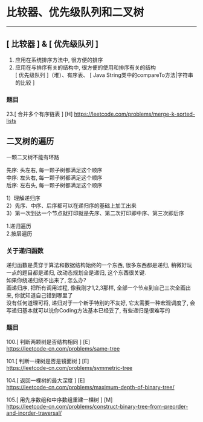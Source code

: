 # 比较器、优先级队列和二叉树

---

## [ 比较器 ] & [ 优先级队列 ]

1. 应用在系统排序方法中, 很方便的排序
2. 应用在与排序有关的结构中, 很方便的使用和排序有关的结构    
     [ 优先级队列 ]（堆）、有序表、 [ Java String类中的compareTo方法|字符串的比较 ]

### 题目
23.[ 合并多个有序链表 ] [H]
https://leetcode.com/problems/merge-k-sorted-lists

## 二叉树的遍历
一颗二叉树不能有环路   

先序: 头左右, 每一颗子树都满足这个顺序   
中序: 左头右, 每一颗子树都满足这个顺序   
后序: 左右头, 每一颗子树都满足这个顺序   

1）理解递归序  
2）先序、中序、后序都可以在递归序的基础上加工出来  
3）第一次到达一个节点就打印就是先序、第二次打印即中序、第三次即后序 

1.递归遍历   
2.按层遍历

### 关于递归函数
递归函数是贯穿于算法和数据结构始终的一个东西, 很多东西都是递归, 稍微好玩一点的题目都是递归, 改动态规划全是递归, 这个东西很关键.  
如果你绕递归绕不出来了, 怎么办?   
画递归序, 把所有调用过程, 像我刚才1,2,3那样, 全部一个节点到自己三次全画出来, 你就知道自己错到哪里了  
没有任何道理可将, 递归对于一个新手特别的不友好, 它太需要一种宏观调度了, 会写递归基本就可以说你Coding方法基本已经妥了, 有些递归是很难写的

### 题目

100.[ 判断两颗树是否结构相同 ]  [E]   
https://leetcode-cn.com/problems/same-tree


101.[ 判断一棵树是否是镜面树 ]  [E]    
https://leetcode-cn.com/problems/symmetric-tree


104.[ 返回一棵树的最大深度 ]   [E]   
https://leetcode-cn.com/problems/maximum-depth-of-binary-tree/


105.[ 用先序数组和中序数组重建一棵树 ]  [M]   
https://leetcode-cn.com/problems/construct-binary-tree-from-preorder-and-inorder-traversal/


